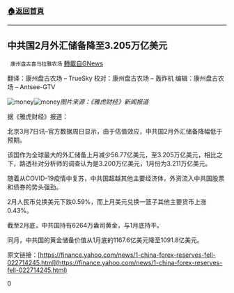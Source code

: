 ###  [:house:返回首頁](https://github.com/ourhimalayas/txt)
---

## 中共国2月外汇储备降至3.205万亿美元
` 康州盘古喜马拉雅农场` [轉載自GNews](https://gnews.org/zh-hans/959131/)

翻译：康州盘古农场 – TrueSky
校对：康州盘古农场 – 轰炸机
编辑：康州盘古农场 – Antsee-GTV

![money]()![money](https://gnews.org/wp-content/uploads/2021/03/Screen-Shot-2021-03-09-at-01.07.00.png)*图片来源：《雅虎财经》新闻报道*

据《雅虎财经》报道：

北京3月7日讯–官方数据周日显示，由于估值效应，中共国2月外汇储备降幅低于预期。

该国作为全球最大的外汇储备上月减少56.77亿美元，至3.205万亿美元，相比之下，路透社对分析师的调查认为是3.200万亿美元，1月份为3.211万亿美元。

随着从COVID-19疫情中复苏，中共国超越其他主要经济体，外资流入中共国股票和债券的势头强劲。

2月人民币兑换美元下跌0.59%，而上月美元兑换一篮子其他主要货币上涨0.43%。

截至2月底，中共国持有6264万盎司黄金，与1月底持平。

同月，中共国的黄金储备价值从1月底的1167.6亿美元降至1091.8亿美元。

原文链接：[https://finance.yahoo.com/news/1-china-forex-reserves-fell-022714245.html](https://finance.yahoo.com/news/1-china-forex-reserves-fell-022714245.html)

0
